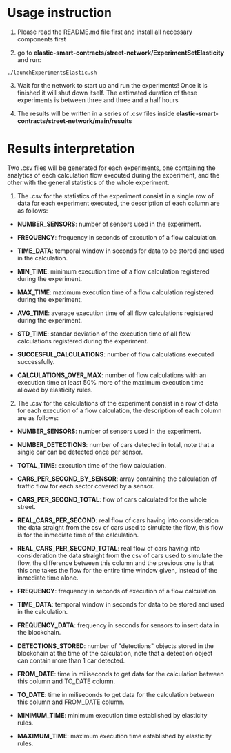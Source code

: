 # Usage instruction

1. Please read the README.md file first and install all necessary components first

2. go to **elastic-smart-contracts/street-network/ExperimentSetElasticity** and run: 
```
./launchExperimentsElastic.sh
```

3. Wait for the network to start up and run the experiments! Once it is finished it will shut down itself. The estimated duration of these experiments is between three and three and a half hours

4. The results will be written in a series of .csv files inside **elastic-smart-contracts/street-network/main/results**

# Results interpretation

Two .csv files will be generated for each experiments, one containing the analytics of each calculation flow executed during the experiment, and the other with the general statistics of the whole experiment.

1. The .csv for the statistics of the experiment consist in a single row of data for each experiment executed, the description of each column are as follows:

- **NUMBER_SENSORS**: number of sensors used in the experiment.

- **FREQUENCY**: frequency in seconds of execution of a flow calculation.

- **TIME_DATA**: temporal window in seconds for data to be stored and used in the calculation.

- **MIN_TIME**: minimum execution time of a flow calculation registered during the experiment.

- **MAX_TIME**: maximum execution time of a flow calculation registered during the experiment.

- **AVG_TIME**: average execution time of all flow calculations registered during the experiment.

- **STD_TIME**: standar deviation of the execution time of all flow calculations registered during the experiment.

- **SUCCESFUL_CALCULATIONS**: number of flow calculations executed successfully.

- **CALCULATIONS_OVER_MAX**: number of flow calculations with an execution time at least 50% more of the maximum execution time allowed by elasticity rules.

2. The .csv for the calculations of the experiment consist in a row of data for each execution of a flow calculation, the description of each column are as follows:

- **NUMBER_SENSORS**: number of sensors used in the experiment.

- **NUMBER_DETECTIONS**: number of cars detected in total, note that a single car can be detected once per sensor.

- **TOTAL_TIME**: execution time of the flow calculation.

- **CARS_PER_SECOND_BY_SENSOR**: array containing the calculation of traffic flow for each sector covered by a sensor.

- **CARS_PER_SECOND_TOTAL**: flow of cars calculated for the whole street.

- **REAL_CARS_PER_SECOND**: real flow of cars having into consideration the data straight from the csv of cars used to simulate the flow, this flow is for the   inmediate time of the calculation.

- **REAL_CARS_PER_SECOND_TOTAL**: real flow of cars having into consideration the data straight from the csv of cars used to simulate the flow, the difference between this column and the previous one is that this one takes the flow for the entire time window given, instead of the inmediate time alone.

- **FREQUENCY**: frequency in seconds of execution of a flow calculation.

- **TIME_DATA**: temporal window in seconds for data to be stored and used in the calculation.

- **FREQUENCY_DATA**: frequency in seconds for sensors to insert data in the blockchain.

- **DETECTIONS_STORED**: number of "detections" objects stored in the blockchain at the time of the calculation, note that a detection object can contain more than 1 car detected.

- **FROM_DATE**: time in miliseconds to get data for the calculation between this column and TO_DATE column.

- **TO_DATE**: time in miliseconds to get data for the calculation between this column and FROM_DATE column.

- **MINIMUM_TIME**: minimum execution time established by elasticity rules.

- **MAXIMUM_TIME**: maximum execution time established by elasticity rules.
